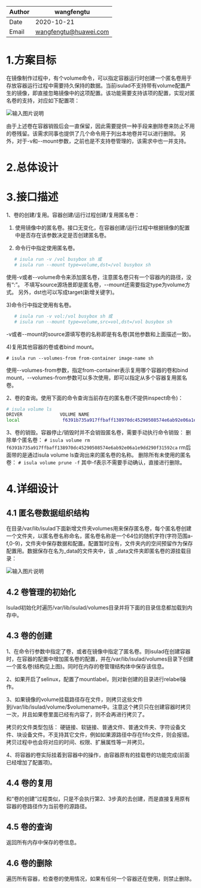 | Author | wangfengtu                                     |
| ------ | ---------------------------------------------- |
| Date   | 2020-10-21                                     |
| Email  | [wangfengtu@huawei.com](wangfengtu@huawei.com) |

# 1.方案目标

在镜像制作过程中，有个volume命令，可以指定容器运行时创建一个匿名卷用于存放容器运行过程中需要持久保持的数据。当前isulad不支持带有volume配置产生的镜像，即直接忽略镜像中的这项配置。该功能需要支持该项的配置，实现对匿名卷的支持，对应如下配置项：

![输入图片说明](https://images.gitee.com/uploads/images/2020/0824/195247_f42b01d3_5595781.png "屏幕截图.png")

由于上述卷在容器销毁后会一直保留，因此需要提供一种手段来删除卷来防止不用的卷残留。该需求同事也提供了几个命令用于列出本地卷并可以进行删除。
另外，对于-v和--mount参数，之前也是不支持卷管理的，该需求中也一并支持。

# 2.总体设计

# 3.接口描述

  1、卷的创建/复用。容器创建/运行过程创建/复用匿名卷：

1) 使用镜像中的匿名卷。接口无变化，在容器创建/运行过程中根据镜像的配置中是否存在该参数决定是否创建匿名卷。 

2) 命令行中指定使用匿名卷。

```sh
   # isula run -v /vol busybox sh 或
   # isula run --mount type=volume,dst=/vol busybox sh
```

   使用-v或者--volume命令来添加匿名卷，注意匿名卷只有一个容器内的路径，没有“:”。
   不填写source源场景即是匿名卷，--mount还需要指定type为volume方式。
   另外，dst也可以写成target(新增关键字)。

3)命令行中指定使用有名卷。

```sh
   # isula run -v vol:/vol busybox sh 或
   # isula run --mount type=volume,src=vol,dst=/vol busybox sh
```

-v或者--mount的source源填写卷的名称即是有名卷(其他参数和上面描述一致)。

4)复用其他容器的卷或者bind mount。

`# isula run --volumes-from from-container image-name sh`

使用--volumes-from参数，指定from-container表示复用哪个容器的卷和bind mount，--volumes-from参数可以多次使用，即可以指定从多个容器复用匿名卷。

2、卷的查询。使用下面的命令查询当前存在的匿名卷(不提供inspect命令)：

```sh
# isula volume ls
DRIVER              VOLUME NAME
local                f6391b735a917ffbaff138970dc45290508574e6ab92e06a1e9dd290f31592ca
```

3、卷的销毁。容器停止/销毁时并不会销毁匿名卷，需要手动执行命令销毁：
        删除单个匿名卷：
          `# isula volume rm f6391b735a917ffbaff138970dc45290508574e6ab92e06a1e9dd290f31592ca`
          rm后面带的是通过isula volume ls查询出来的匿名卷的名称。
        删除所有未使用的匿名卷：
        `# isula volume prune -f`
          其中-f表示不需要手动确认，直接进行删除。

# 4.详细设计

## 4.1 匿名卷数据组织结构

在目录/var/lib/isulad下面新增文件夹volumes用来保存匿名卷，每个匿名卷创建一个文件夹，以匿名卷名称命名，匿名卷名称是一个64位的随机字符(字符范围a-f,0-9)，文件夹中保存数据和配置。配置暂时没有，文件夹内的空间预留作为保存配置用。数据保存在名为_data的文件夹中，该 _data文件夹即匿名卷的源挂载目录：

![输入图片说明](https://images.gitee.com/uploads/images/2020/0824/195903_0d1cd4f1_5595781.png "屏幕截图.png")

## 4.2 卷管理的初始化

Isulad初始化时遍历/var/lib/isulad/volumes目录并将下面的目录信息都加载到内存中。

## 4.3 卷的创建

1、在命令行参数中指定了卷，或者在镜像中指定了匿名卷。则isulad在创建容器时，在容器的配置中增加匿名卷的配置，并在/var/lib/isulad/volumes目录下创建一个匿名卷(结构见上图)。同时在内存的卷管理结构体中保存该信息。

2、如果开启了selinux，配置了mountlabel，则对新创建的目录进行relabel操作。

3、如果镜像的volume挂载路径存在文件，则拷贝这些文件到/var/lib/isulad/volume/$volumename中。注意这个拷贝只在创建容器时拷贝一次，并且如果卷里面已经有内容了，则不会再进行拷贝了。

拷贝的文件类型包括：
硬链接、软链接、普通文件、普通文件夹、字符设备文件、块设备文件。不支持其它文件，例如如果源路径中存在fifo文件，则会报错。拷贝过程中也会将对应的时间、权限、扩展属性等一并拷贝。

4、将容器的卷实际挂着到容器中的操作，由容器原有的挂载卷的功能完成(前面已经增加了配置项)。

## 4.4 卷的复用

和“卷的创建”过程类似，只是不会执行第2、3步真的去创建，而是直接复用原有容器的卷路径作为当前卷的源路径。

## 4.5 卷的查询

返回所有内存中保存的卷信息。

## 4.6 卷的删除

遍历所有容器，检查卷的使用情况，如果有任何一个容器还在使用，则禁止删除。